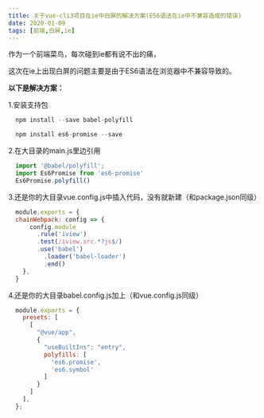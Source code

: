 ```yaml
---
title: 关于vue-cli3项目在ie中白屏的解决方案(ES6语法在ie中不兼容造成的错误)
date: 2020-01-09
tags: [前端,白屏,ie]
---
```

作为一个前端菜鸟，每次碰到ie都有说不出的痛，

这次在ie上出现白屏的问题主要是由于ES6语法在浏览器中不兼容导致的。

**以下是解决方案：**

<!-- more -->

1.安装支持包

```javascript
  npm install --save babel-polyfill
```

```javascript
  npm install es6-promise --save
```

2.在大目录的main.js里边引用

```javascript
  import '@babel/polyfill';
  import Es6Promise from 'es6-promise'
  Es6Promise.polyfill()
```

3.还是你的大目录vue.config.js中插入代码，没有就新建（和package.json同级）

```javascript
  module.exports = {
  chainWebpack: config => {
      config.module
        .rule('iview')
        .test(/iview.src.*?js$/)
        .use('babel')
          .loader('babel-loader')
          .end()
    },
  }
```

4.还是你的大目录babel.config.js加上（和vue.config.js同级）

```javascript
  module.exports = {
    presets: [
      [
        "@vue/app",
        {
          "useBuiltIns": "entry",
          polyfills: [
            'es6.promise',
            'es6.symbol'
          ]
        }
      ]
    ],
  };
```
